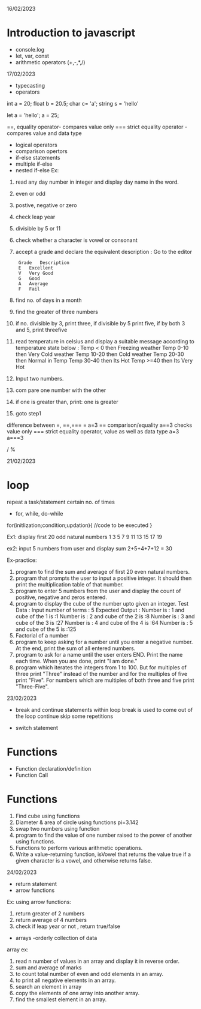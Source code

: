 16/02/2023
# Introduction to javascript
- console.log
- let, var, const
- arithmetic operators (+,-,*,/)

17/02/2023
- typecasting
- operators

int a = 20;
float b = 20.5;
char c= 'a';
string s = 'hello'

let a = 'hello';
a = 25; 

==, equality operator- compares value only
=== strict equality operator -compares value and data type

- logical operators
- comparison opertors
- if-else statements
- multiple if-else
- nested if-else
Ex: 
1. read any day number in integer and display day name in the word.
2. even or odd
3. postive, negative or zero
4. check leap year
5. divisible by 5 or 11
6. check whether a character is vowel or consonant
7. accept a grade and declare the equivalent description : Go to the editor

		Grade	Description
		E	Excellent
		V	Very Good
		G	Good
		A	Average
		F	Fail
8. find no. of days in a month
9. find the greater of three numbers
10. if no. divisible by 3, print three, if divisible by 5 print five, if by both 3 and 5, print threefive
11. read temperature in celsius and display a suitable message according to temperature state below : 
		Temp < 0 then Freezing weather
		Temp 0-10 then Very Cold weather
		Temp 10-20 then Cold weather
		Temp 20-30 then Normal in Temp
		Temp 30-40 then Its Hot
		Temp >=40 then Its Very Hot


1. Input two numbers.
2. com pare one number with the other
3. if one is greater than, print: one is greater
4. goto step1


difference between =, ==,===
=  a=3
== comparison/equality a==3  checks value only
=== strict equality operator, value as well as data type   a=3
a===3

/
%

21/02/2023
# loop
repeat a task/statement certain no. of times
- for, while, do-while


for(initlization;condition;updation){
	//code to be executed
}

Ex1: display first 20 odd natural numbers
1
3
5
7
9
11
13
15
17
19

ex2: input 5 numbers from user and display sum
2+5+4+7+12 = 30

Ex-practice:
1. program to find the sum  and average of first 20 even natural numbers.
2. program that prompts the user to input a positive integer. It should then print the multiplication table of that number. 
3. program to enter 5 numbers from the user and display the count of positive, negative and zeros entered. 
4. program to display the cube of the number upto given an integer. 
Test Data :
Input number of terms : 5
Expected Output :
Number is : 1 and cube of the 1 is :1
Number is : 2 and cube of the 2 is :8
Number is : 3 and cube of the 3 is :27
Number is : 4 and cube of the 4 is :64
Number is : 5 and cube of the 5 is :125
5. Factorial of a number
6. program to keep asking for a number until you enter a negative number. At the end, print the sum of all entered numbers.
7. program to ask for a name until the user enters END. Print the name each time. When you are done, print "I am done."
8. program which iterates the integers from 1 to 100. But for multiples of three print "Three" instead of the number and for the multiples of five print "Five". For numbers which are multiples of both three and five print "Three-Five".

23/02/2023

- break and continue statements within loop
break is used to come out of the loop
continue skip some repetitions

- switch statement

# Functions
- Function declaration/definition
- Function Call
# Functions
1. Find cube using functions
2. Diameter & area of circle using functions   pi=3.142
3. swap two numbers using function
4. program to find the value of one number raised to the power of another using functions. 
5. Functions to perform various arithmetic operations.
6. Write a value-returning function, isVowel that returns the value true if a given character is a vowel, and otherwise returns false. 

24/02/2023
- return statement
- arrow functions

Ex: using arrow functions:
1. return greater of 2 numbers
2. return average of 4 numbers
3. check if leap year or not , return true/false


- arrays -orderly collection of data

array ex:
1. read n number of values in an array and display it in reverse order.
2. sum and average of marks
3. to count total number of even and odd elements in an array.
4. to print all negative elements in an array.
4. search an element in array
5. copy the elements of one array into another array. 
6. find the smallest element in an array.
